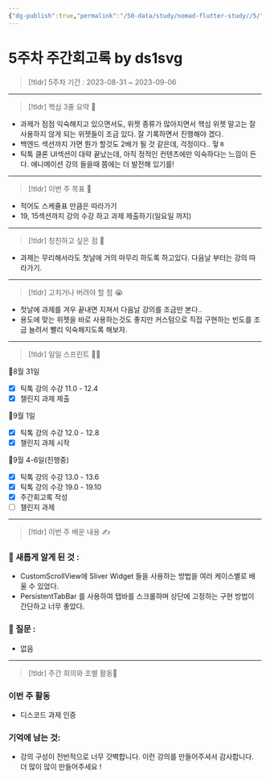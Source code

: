 ```yaml
---
{"dg-publish":true,"permalink":"/50-data/study/nomad-flutter-study//5/"}
---
```


# 5주차 주간회고록 by ds1svg

> [!tldr] 5주차
> 기간 : 2023-08-31 ~ 2023-09-06

---

> [!tldr]  핵심 3줄 요약 💖
- 과제가 점점 익숙해지고 있으면서도, 위젯 종류가 많아지면서 핵심 위젯 말고는 잘 사용하지 않게 되는 위젯들이 조금 있다. 잘 기록하면서 진행해야 겠다.
- 백엔드 섹션까지 가면 뭔가 할것도 2배가 될 것 같은데, 걱정이다.. 헣ㅎ 
- 틱톡 클론 UI섹션이 대략 끝났는데, 아직 정적인 컨텐츠에만 익숙하다는 느낌이 든다. 애니메이션 강의 들을때 쯤에는 더 발전해 있기를!

---

> [!tldr]  이번 주 목표 🎯
- 적어도 스케쥴표 만큼은 따라가기
- 19, 15섹션까지 강의 수강 하고 과제 제출하기(일요일 까지)

---

> [!tldr] 칭친하고 싶은 점 👏
- 과제는 무리해서라도 첫날에 거의 마무리 하도록 하고있다. 다음날 부터는 강의 따라가기.

---

> [!tldr] 고치거나 버려야 할 점 😭
- 첫날에 과제를 겨우 끝내면 지쳐서 다음날 강의를 조금만 본다..
- 용도에 맞는 위젯을 바로 사용하는것도 좋지만 커스텀으로 직접 구현하는 빈도를 조금 늘려서 빨리 익숙해지도록 해보자.
---

> [!tldr] 일일 스프린트 🏃‍♀

🔽8월 31일
- [x] 틱톡 강의 수강 11.0 - 12.4
- [x] 챌린지 과제 제출

🔽9월 1일
- [x] 틱톡 강의 수강 12.0 - 12.8
- [x] 챌린지 과제 시작

🔽9월 4-6일(진행중)
- [x] 틱톡 강의 수강 13.0 - 13.6
- [x] 틱톡 강의 수강 19.0 - 19.10
- [x] 주간회고록 작성
- [ ] 챌린지 과제

---

> [!tldr]  이번 주 배운 내용 ✍️

### 🤩 새롭게 알게 된 것 :
- CustomScrollView에 Sliver Widget 들을 사용하는 방법을 여러 케이스별로 배울 수 있었다.
- PersistentTabBar 를 사용하여 탭바를 스크롤하며 상단에 고정하는 구현 방법이 간단하고 너무 좋았다.

### 🤔 질문 :
- 없음
---

> [!tldr] 주간 회의와 조별 활동💖

### 이번 주 활동
- 디스코드 과제 인증

### 기억에 남는 것:
- 강의 구성이 전반적으로 너무 갓벽합니다. 이런 강의를 만들어주셔서 감사합니다. 더 많이 많이 만들어주세요 !  
